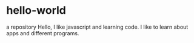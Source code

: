 # hello-world
a repository
Hello, I like javascript and learning code. I like to learn about apps and different programs. 
